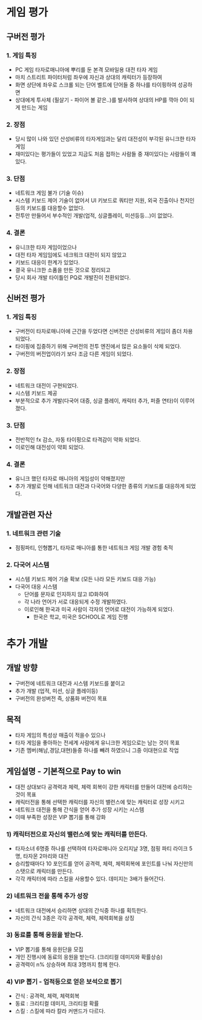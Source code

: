# 게임 평가
## 구버전 평가
### 1. 게임 특징
- PC 게임 타자로매니아에 뿌리를 둔 본격 모바일용 대전 타자 게임
- 마치 스트리트 파이터처럼 좌우에 자신과 상대의 캐릭터가 등장하여 
- 화면 상단에 좌우로 스크롤 되는 단어 벨트에 단어들 중 하나를 타이핑하여 성공하면
- 상대에게 투사체 (필살기 - 파이어 볼 같은..)를 발사하여 상대의 HP를 깍아 0이 되게 만드는 게임

### 2. 장점
- 당시 많이 나와 있던 산성비류의 타자게임과는 달리 대전성이 부각된 유니크한 타자 게임
- 재미있다는 평가들이 있었고 지금도 처음 접하는 사람들 중 재미있다는 사람들이 꽤 있다.  

### 3. 단점
- 네트워크 게임 불가 (기술 이슈)
- 시스템 키보드 제어 기술이 없어서 UI 키보드로 쿼티만 지원, 외국 진출이나 천지인등의 키보드를 대응할수 없었다. 
- 전투만 만들어서 부수적인 개발(업적, 싱글플레이, 미션등등...)이 없었다.

### 4. 결론 
- 유니크한 타자 게임이었으나 
- 대전 타자 게임임에도 네크워크 대전이 되지 않았고 
- 키보드 대응이 한계가 있었다. 
- 결국 유니크한 소품을 만든 것으로 정리되고 
- 당시 회사 개발 타이틀인 PQ로 개발진이 전환되었다. 

## 신버전 평가
### 1. 게임 특징
- 구버전이 타자로매니아에 근간을 두었다면 신버전은 산성비류의 게임이 좀더 차용 되었다.
- 타이핑에 집중하기 위해 구버전의 전투 엔진에서 많은 요소들이 삭제 되었다.  
- 구버전의 버전업이라기 보다 조금 다른 게임이 되었다. 

### 2. 장점
- 네트워크 대전이 구현되었다. 
- 시스템 키보드 제공 
- 부분적으로 추가 개발(다국어 대증, 싱글 플레이, 캐릭터 추가, 퍼즐 연타)이 이루어졌다.  

### 3. 단점
- 전반적인 fx 감소, 자동 타이핑으로 타격감이 약화 되었다.
- 이로인해 대전성이 약회 되었다.   

### 4. 결론
- 유니크 했던 타자로 매니아의 게임성이 약해졌지만 
- 추가 개발로 인해 네트워크 대전과 다국어와 다양한 종류의 키보드를 대응하게 되었다.   

## 개발관련 자산
### 1. 네트워크 관련 기술
- 점핑파티, 인형뽑기, 타자로 매니아를 통한 네트워크 게임 개발 경험 축적

### 2. 다국어 시스템
- 시스템 키보드 제어 기술 확보 (모든 나라 모든 키보드 대응 가능)
- 다국어 대응 시스템
  - 단어를 문자로 인지하지 않고 ID화하여 
  - 각 나라 언어가 서로 대응되게 수정 개발하였다. 
  - 이로인해 한국과 미국 사람이 각자의 언어로 대전이 가능하게 되었다.
    - 한국은 학교, 미국은 SCHOOL로 게임 진행  

# 추가 개발 
## 개발 방향
- 구버전에 네트워크 대전과 시스템 키보드를 붙이고 
- 추가 개발 (업적, 미션, 싱글 플레이등)
- 구버전의 완성버전 즉, 상품화 버전이 목표

## 목적
- 타자 게임의 특성상 매출이 적을수 있으나 
- 타자 게임을 좋아하는 전세계 사람에게 유니크한 게임으로는 남는 것이 목표  
- 기존 멤버(해남,경담,대현)들중 하나를 빼려 하였으니 그중 이대현으로 작업

## 게임설명 - 기본적으로 Pay to win
- 대전 상대보다 공격력과 체력, 체력 회복이 강한 캐릭터를 만들어 대전에 승리하는 것이 목표
- 캐릭터전을 통해 선택한 캐릭터를 자신의 밸런스에 맞는 캐릭터로 성장 시키고 
- 네트워크 대전을 통해 간식을 얻어 추가 성장 시키는 시스템
- 이때 부족한 성장은 VIP 뽑기를 통해 강화

### 1) 캐릭터전으로 자신의 밸런스에 맞는 캐릭터를 만든다.
- 타자소녀 6명중 하나를 선택하여 타자로매니아 오리지날 3명, 점핑 파티 라이크 5명, 타자몬 2마리와 대전
- 승리할때마다 10 포인트를 얻어 공격력, 체력, 체력회복에 포인트를 나눠 자신만의 스탯으로 캐릭터를 만든다.
- 각각 캐릭터에 따라 스킬을 사용할수 있다. 데미지는 3배가 들어간다. 

### 2) 네트워크 전을 통해 추가 성장
- 네트워크 대전에서 승리하면 상대의 간식중 하나를 획득한다.
- 자신의 간식 3종은 각각 공격력, 체력, 체력회복을 상징
 
### 3) 동료를 통해 응원을 받는다. 
- VIP 뽑기를 통해 응원단을 모집
- 개인 진행시에 동료의 응원을 받는다. (크리티컬 데미지와 확률상승)
- 공격력이 n% 상승하며 최대 3명까지 함께 한다.

### 4) VIP 뽑기 - 업적등으로 얻은 보석으로 뽑기
- 간식 : 공격력, 체력, 체력회복
- 동료 : 크리티컬 데미지, 크리티컬 확률
- 스킬 : 스킬에 따라 칼라 커맨드가 다르다.
